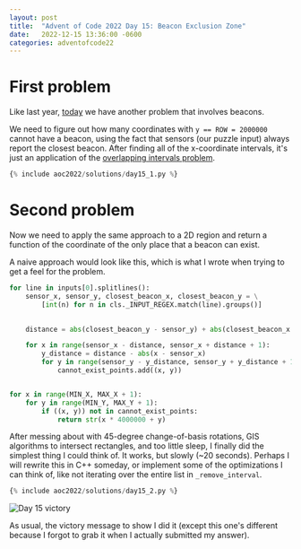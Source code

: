 ```yaml
---
layout: post
title:  "Advent of Code 2022 Day 15: Beacon Exclusion Zone"
date:   2022-12-15 13:36:00 -0600
categories: adventofcode22
---
```


# First problem
Like last year, [today](https://adventofcode.com/2022/day/15) we have another problem that involves beacons. 

We need to figure out how many coordinates with `y == ROW = 2000000` cannot have a beacon, using the fact that sensors (our puzzle input) always report the closest beacon. After finding all of the x-coordinate intervals, it's just an application of the [overlapping intervals problem](https://leetcode.com/problems/merge-intervals/).

```python
{% include aoc2022/solutions/day15_1.py %}
```

# Second problem
Now we need to apply the same approach to a 2D region and return a function of the coordinate of the only place that a beacon can exist. 

A naive approach would look like this, which is what I wrote when trying to get a feel for the problem.
```python
for line in inputs[0].splitlines():
    sensor_x, sensor_y, closest_beacon_x, closest_beacon_y = \
        [int(n) for n in cls._INPUT_REGEX.match(line).groups()] 
    

    distance = abs(closest_beacon_y - sensor_y) + abs(closest_beacon_x - sensor_x)

    for x in range(sensor_x - distance, sensor_x + distance + 1):
        y_distance = distance - abs(x - sensor_x)
        for y in range(sensor_y - y_distance, sensor_y + y_distance + 1):
            cannot_exist_points.add((x, y))


for x in range(MIN_X, MAX_X + 1):
    for y in range(MIN_Y, MAX_Y + 1):
        if ((x, y)) not in cannot_exist_points:
            return str(x * 4000000 + y)
```


After messing about with 45-degree change-of-basis rotations, GIS algorithms to intersect rectangles, and too little sleep, I finally did the simplest thing I could think of. It works, but slowly (~20 seconds). Perhaps I will rewrite this in C++ someday, or implement some of the optimizations I can think of, like not iterating over the entire list in `_remove_interval`.
```python
{% include aoc2022/solutions/day15_2.py %}
```

![Day 15 victory](/assets/aoc2022/victory15)

As usual, the victory message to show I did it (except this one's different because I forgot to grab it when I actually submitted my answer).